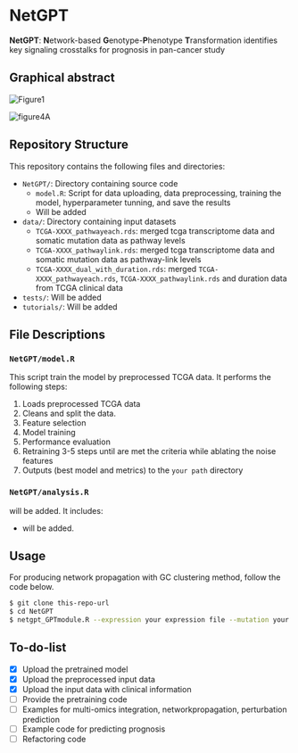 # NetGPT
**NetGPT**: **N**etwork-based **G**enotype-**P**henotype **T**ransformation identifies key signaling crosstalks for prognosis in pan-cancer study

## Graphical abstract
![Figure1](https://github.com/user-attachments/assets/dd9163be-850f-4732-b5ae-40c6eef7a2f4)


![figure4A](https://github.com/4to1stfloor/NetGPT/assets/115065099/41d94253-675d-497f-9bdb-ce2033446f18)


## Repository Structure

This repository contains the following files and directories:

- `NetGPT/`: Directory containing source code
  - `model.R`: Script for data uploading, data preprocessing, training the model, hyperparameter tunning, and save the results
  - Will be added 
- `data/`: Directory containing input datasets
  - `TCGA-XXXX_pathwayeach.rds`: merged tcga transcriptome data and somatic mutation data as pathway levels
  - `TCGA-XXXX_pathwaylink.rds`: merged tcga transcriptome data and somatic mutation data as pathway-link levels
  - `TCGA-XXXX_dual_with_duration.rds`: merged `TCGA-XXXX_pathwayeach.rds`, `TCGA-XXXX_pathwaylink.rds` and duration data from TCGA clinical data
- `tests/`: Will be added 
- `tutorials/`: Will be added 

## File Descriptions

### `NetGPT/model.R`
This script train the model by preprocessed TCGA data. It performs the following steps:
1. Loads preprocessed TCGA data
2. Cleans and split the data.
3. Feature selection
4. Model training
5. Performance evaluation
6. Retraining 3-5 steps until are met the criteria while ablating the noise features
7. Outputs (best model and metrics) to the `your path` directory

### `NetGPT/analysis.R`
will be added. It includes:
- will be added.

## Usage

For producing network propagation with GC clustering method, follow the code below.

```bash
$ git clone this-repo-url
$ cd NetGPT
$ netgpt_GPTmodule.R --expression your expression file --mutation your mutation file 
```
## To-do-list
- [x] Upload the pretrained model
- [x] Upload the preprocessed input data
- [x] Upload the input data with clinical information
- [ ] Provide the pretraining code
- [ ] Examples for multi-omics integration, networkpropagation, perturbation prediction
- [ ] Example code for predicting prognosis
- [ ] Refactoring code
